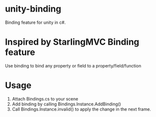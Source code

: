 # unity-binding
Binding feature for unity in c#.
# Inspired by StarlingMVC Binding feature
Use binding to bind any property or field to a property/field/function
# Usage
1.  Attach Bindings.cs to your scene
2.  Add binding by calling Bindings.Instance.AddBinding()
3.  Call Bindings.Instance.invalid() to apply the change in the next frame.

